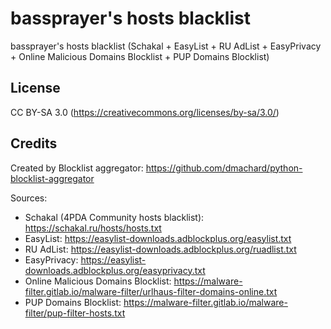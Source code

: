 # bassprayer's hosts blacklist

bassprayer's hosts blacklist (Schakal + EasyList + RU AdList + EasyPrivacy + Online Malicious Domains Blocklist + PUP Domains Blocklist)

## License

CC BY-SA 3.0 (https://creativecommons.org/licenses/by-sa/3.0/)

## Credits

Created by Blocklist aggregator: https://github.com/dmachard/python-blocklist-aggregator

Sources:
  - Schakal (4PDA Community hosts blacklist): https://schakal.ru/hosts/hosts.txt
  - EasyList: https://easylist-downloads.adblockplus.org/easylist.txt
  - RU AdList: https://easylist-downloads.adblockplus.org/ruadlist.txt
  - EasyPrivacy: https://easylist-downloads.adblockplus.org/easyprivacy.txt
  - Online Malicious Domains Blocklist: https://malware-filter.gitlab.io/malware-filter/urlhaus-filter-domains-online.txt
  - PUP Domains Blocklist: https://malware-filter.gitlab.io/malware-filter/pup-filter-hosts.txt
